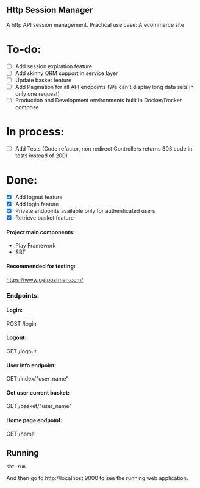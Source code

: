 
## Http Session Manager
A http API session management.
Practical use case: A ecommerce site


# To-do:
- [ ] Add session expiration feature
- [ ] Add skinny ORM support in service layer
- [ ] Update basket feature
- [ ] Add Pagination for all API endpoints (We can't display long data sets in only one request)
- [ ] Production and Development environments built in Docker/Docker compose

# In process:
- [ ] Add Tests (Code refactor, non redirect Controllers returns 303 code in tests instead of 200)
# Done:
- [x] Add logout feature
- [x] Add login feature
- [x] Private endpoints available only for authenticated users
- [x] Retrieve basket feature

#### Project main components:
* Play Framework
* SBT

#### Recommended for testing:
https://www.getpostman.com/


### Endpoints:

#### Login:
POST /login 

#### Logout:
GET /logout

#### User info endpoint:

GET  /index/"user_name" 

#### Get user current basket:

GET  /basket/"user_name"


#### Home page endpoint:
GET  /home


## Running

```
sbt run
```

And then go to http://localhost:9000 to see the running web application.

